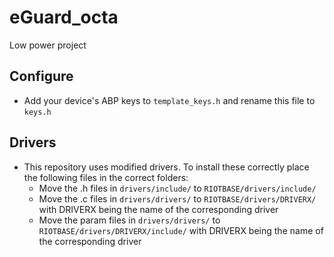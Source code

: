 # eGuard_octa
Low power project

## Configure
- Add your device's ABP keys to `template_keys.h` and rename this file to `keys.h`

## Drivers
- This repository uses modified drivers. To install these correctly place the 
	following files in the correct folders:
	- Move the .h files in `drivers/include/` to `RIOTBASE/drivers/include/`
	- Move the .c files in `drivers/drivers/` to `RIOTBASE/drivers/DRIVERX/`
		with DRIVERX being the name of the corresponding driver
	- Move the param files in `drivers/drivers/` to `RIOTBASE/drivers/DRIVERX/include/`
		with DRIVERX being the name of the corresponding driver
